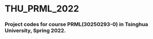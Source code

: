# THU_PRML_2022
### Project codes for course PRML(30250293-0) in Tsinghua University, Spring 2022. 
